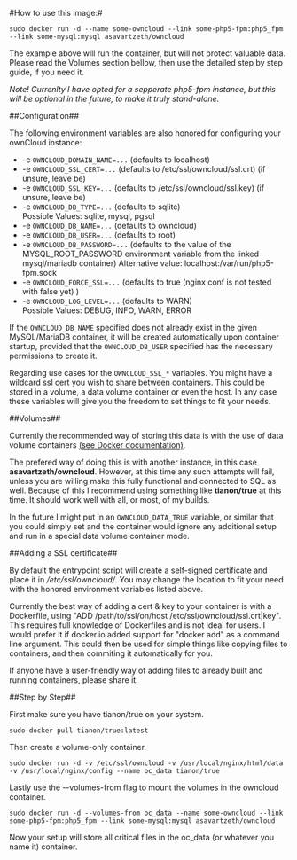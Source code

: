 #How to use this image:#

    sudo docker run -d --name some-owncloud --link some-php5-fpm:php5_fpm --link some-mysql:mysql asavartzeth/owncloud

The example above will run the container, but will not protect valuable data. Please read the Volumes section bellow, then use the detailed step by step guide, if you need it.

*Note! Currenlty I have opted for a sepperate php5-fpm instance, but this will be optional in the future, to make it truly stand-alone.*

##Configuration##

The following environment variables are also honored for configuring your ownCloud instance:

- -e `OWNCLOUD_DOMAIN_NAME=...` (defaults to localhost)
- -e `OWNCLOUD_SSL_CERT=...` (defaults to /etc/ssl/owncloud/ssl.crt) (if unsure, leave be)
- -e `OWNCLOUD_SSL_KEY=...` (defaults to /etc/ssl/owncloud/ssl.key) (if unsure, leave be)
- -e `OWNCLOUD_DB_TYPE=...` (defaults to sqlite)  
Possible Values: sqlite, mysql, pgsql
- -e `OWNCLOUD_DB_NAME=...` (defaults to owncloud)
- -e `OWNCLOUD_DB_USER=...` (defaults to root)
- -e `OWNCLOUD_DB_PASSWORD=...` (defaults to the value of the MYSQL_ROOT_PASSWORD environment variable from the linked mysql/mariadb container)
Alternative value: localhost:/var/run/php5-fpm.sock
- -e `OWNCLOUD_FORCE_SSL=...` (defaults to true (nginx conf is not tested with false yet) )
- -e `OWNCLOUD_LOG_LEVEL=...` (defaults to WARN)  
Possible Values: DEBUG, INFO, WARN, ERROR

If the `OWNCLOUD_DB_NAME` specified does not already exist in the given MySQL/MariaDB container, it will be created automatically upon container startup, provided that the `OWNCLOUD_DB_USER` specified has the necessary permissions to create it.

Regarding use cases for the `OWNCLOUD_SSL_*` variables. You might have a wildcard ssl cert you wish to share between containers. This could be stored in a volume, a data volume container or even the host. In any case these variables will give you the freedom to set things to fit your needs.

##Volumes##

Currently the recommended way of storing this data is with the use of data volume containers [(see Docker documentation)](https://docs.docker.com/userguide/dockervolumes/).

The prefered way of doing this is with another instance, in this case **asavartzeth/owncloud**. However, at this time any such attempts will fail, unless you are willing make this fully functional and connected to SQL as well. Because of this I recommend using something like **tianon/true** at this time. It should work well with all, or most, of my builds.

In the future I might put in an `OWNCLOUD_DATA_TRUE` variable, or similar that you could simply set and the container would ignore any additional setup and run in a special data volume container mode.

##Adding a SSL certificate##

By default the entrypoint script will create a self-signed certificate and place it in */etc/ssl/owncloud/*. You may change the location to fit your need with the honored environment variables listed above.

Currently the best way of adding a cert & key to your container is with a Dockerfile, using "ADD /path/to/ssl/on/host /etc/ssl/owncloud/ssl.crt|key". This requires full knowledge of Dockerfiles and is not ideal for users. I would prefer it if docker.io added support for "docker add" as a command line argument. This could then be used for simple things like copying files to containers, and then commiting it automatically for you.

If anyone have a user-friendly way of adding files to already built and running containers, please share it.

##Step by Step##

First make sure you have tianon/true on your system.

    sudo docker pull tianon/true:latest

Then create a volume-only container.

    sudo docker run -d -v /etc/ssl/owncloud -v /usr/local/nginx/html/data -v /usr/local/nginx/config --name oc_data tianon/true

Lastly use the --volumes-from flag to mount the volumes in the owncloud container.

    sudo docker run -d --volumes-from oc_data --name some-owncloud --link some-php5-fpm:php5_fpm --link some-mysql:mysql asavartzeth/owncloud

Now your setup will store all critical files in the oc_data (or whatever you name it) container.


